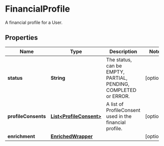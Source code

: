 

# FinancialProfile

A financial profile for a User.

## Properties

Name | Type | Description | Notes
------------ | ------------- | ------------- | -------------
**status** | **String** | The status, can be EMPTY, PARTIAL, PENDING, COMPLETED or ERROR. |  [optional]
**profileConsents** | [**List&lt;ProfileConsent&gt;**](ProfileConsent.md) | A list of ProfileConsent used in the financial profile. |  [optional]
**enrichment** | [**EnrichedWrapper**](EnrichedWrapper.md) |  |  [optional]



